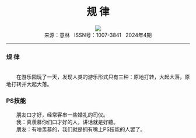 # <center>规 律</center> 

<div align=center><img src="https://raw.githubusercontent.com/leaguecn/magazines/main/img_authors/%d7%f7%d5%df%a3%ba.jpg"></div> 

<center>来源：意林   ISSN号：1007-3841   2024年4期</center> 


* * *


### 规 律

  
<br>　　在游乐园玩了一天，发现人类的游乐形式只有三种：原地打转，大起大落，原地打转并大起大落。

### PS技能

  
　　朋友口才好，经常客串一些婚礼的司仪。  
　　我：真羡慕你们口才好的人，讲话就是好聽。  
　　朋友：有啥羡慕的，我们就是拥有嘴上PS技能的人罢了。